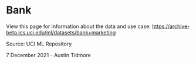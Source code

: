 # Bank

View this page for information about the data and use case: https://archive-beta.ics.uci.edu/ml/datasets/bank+marketing

Source: UCI ML Repository

7 December 2021 - Austin Tidmore
